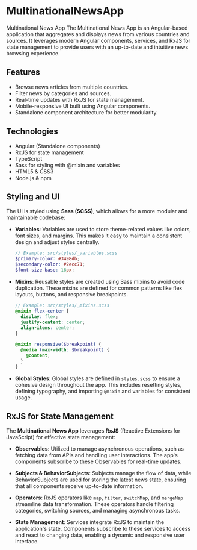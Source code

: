 # MultinationalNewsApp

Multinational News App
The Multinational News App is an Angular-based application that aggregates and displays news from various countries and sources. It leverages modern Angular components, services, and RxJS for state management to provide users with an up-to-date and intuitive news browsing experience.

## Features

- Browse news articles from multiple countries.
- Filter news by categories and sources.
- Real-time updates with RxJS for state management.
- Mobile-responsive UI built using Angular components.
- Standalone component architecture for better modularity.

## Technologies

- Angular (Standalone components)
- RxJS for state management
- TypeScript
- Sass for styling with @mixin and variables
- HTML5 & CSS3
- Node.js & npm

## Styling and UI

The UI is styled using **Sass (SCSS)**, which allows for a more modular and maintainable codebase:

- **Variables**: Variables are used to store theme-related values like colors, font sizes, and margins. This makes it easy to maintain a consistent design and adjust styles centrally.

  ```scss
  // Example: src/styles/_variables.scss
  $primary-color: #3498db;
  $secondary-color: #2ecc71;
  $font-size-base: 16px;
  ```

- **Mixins**: Reusable styles are created using Sass mixins to avoid code duplication. These mixins are defined for common patterns like flex layouts, buttons, and responsive breakpoints.

  ```scss
  // Example: src/styles/_mixins.scss
  @mixin flex-center {
    display: flex;
    justify-content: center;
    align-items: center;
  }

  @mixin responsive($breakpoint) {
    @media (max-width: $breakpoint) {
      @content;
    }
  }
  ```

- **Global Styles**: Global styles are defined in `styles.scss` to ensure a cohesive design throughout the app. This includes resetting styles, defining typography, and importing `@mixin` and variables for consistent usage.

## RxJS for State Management

The **Multinational News App** leverages **RxJS** (Reactive Extensions for JavaScript) for effective state management:

- **Observables**: Utilized to manage asynchronous operations, such as fetching data from APIs and handling user interactions. The app's components subscribe to these Observables for real-time updates.

- **Subjects & BehaviorSubjects**: Subjects manage the flow of data, while BehaviorSubjects are used for storing the latest news state, ensuring that all components receive up-to-date information.

- **Operators**: RxJS operators like `map`, `filter`, `switchMap`, and `mergeMap` streamline data transformation. These operators handle filtering categories, switching sources, and managing asynchronous tasks.

- **State Management**: Services integrate RxJS to maintain the application's state. Components subscribe to these services to access and react to changing data, enabling a dynamic and responsive user interface.
